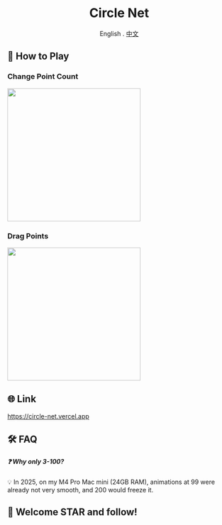 <div align="center">

# Circle Net

English . [中文](./README_CN.md)

</div>

## 🚀 How to Play
### Change Point Count
<img src="https://github.com/heygsc/circle-net/blob/main/count.gif" height="300">

### Drag Points
<img src="https://github.com/heygsc/circle-net/blob/main/drag.gif" height="300">

## 🌐 Link
https://circle-net.vercel.app

## 🛠️​ FAQ​
##### ❓ ​​Why only 3-100?​
💡​ In 2025, on my M4 Pro Mac mini (24GB RAM), ​​animations at ​​99​​ were already not very smooth, and ​​200​​ would freeze it.

## 🌟 Welcome STAR and follow!
